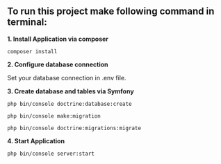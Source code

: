 ## To  run this project make following command in terminal:

**1. Install Application via composer**

``
composer install
``

**2. Configure database connection**

Set your database connection in .env file.

**3. Create database and tables via Symfony**

~~~
php bin/console doctrine:database:create

php bin/console make:migration

php bin/console doctrine:migrations:migrate
~~~

**4. Start Application**

~~~
php bin/console server:start
~~~